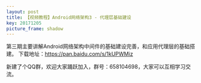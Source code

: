 ```yaml
---
layout: post
title: 【视频教程】Android网络架构3 - 代理层基础建设
key: 20171205
picture_frame: shadow
---
```


第三期主要讲解Android网络架构中间件的基础建设完善，和应用代理层的基础搭建。
下载地址：https://pan.baidu.com/s/1kUPWMiz

新建了个QQ群，欢迎大家踊跃加入，群号：658104698，大家可以互相学习交流。